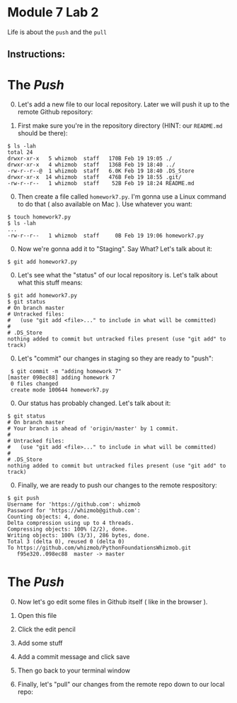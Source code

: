 # Module 7 Lab 2

Life is about the `push` and the `pull`

## Instructions:

# The *Push*
0. Let's add a new file to our local repository. Later we will push it up to the remote Github repository:

0. First make sure you're in the repository directory (HINT: our `README.md` should be there):

  ```
  $ ls -lah
  total 24
  drwxr-xr-x   5 whizmob  staff   170B Feb 19 19:05 ./
  drwxr-xr-x   4 whizmob  staff   136B Feb 19 18:40 ../
  -rw-r--r--@  1 whizmob  staff   6.0K Feb 19 18:40 .DS_Store
  drwxr-xr-x  14 whizmob  staff   476B Feb 19 18:55 .git/
  -rw-r--r--   1 whizmob  staff    52B Feb 19 18:24 README.md
  ```
  
0. Then create a file called `homework7.py`. I'm gonna use a Linux command to do that ( also available on Mac ). 
Use whatever you want:
  ```
  $ touch homework7.py
  $ ls -lah
  ...
  -rw-r--r--   1 whizmob  staff     0B Feb 19 19:06 homework7.py
  ```
  
0. Now we're gonna add it to "Staging". Say What? Let's talk about it:
  ```
  $ git add homework7.py
  ```

0. Let's see what the "status" of our local repository is. Let's talk about what this stuff means:
  ```
  $ git add homework7.py 
  $ git status
  # On branch master
  # Untracked files:
  #   (use "git add <file>..." to include in what will be committed)
  #
  #	.DS_Store
  nothing added to commit but untracked files present (use "git add" to track)
  ```
  
0. Let's "commit" our changes in staging so they are ready to "push":
  ```
   $ git commit -m "adding homework 7"
  [master 098ec88] adding homework 7
   0 files changed
   create mode 100644 homework7.py
  ```
0. Our status has probably changed. Let's talk about it:
  ```
  $ git status
  # On branch master
  # Your branch is ahead of 'origin/master' by 1 commit.
  #
  # Untracked files:
  #   (use "git add <file>..." to include in what will be committed)
  #
  #	.DS_Store
  nothing added to commit but untracked files present (use "git add" to track)
  ```
  
0. Finally, we are ready to push our changes to the remote respository:
  ```
  $ git push
  Username for 'https://github.com': whizmob
  Password for 'https://whizmob@github.com': 
  Counting objects: 4, done.
  Delta compression using up to 4 threads.
  Compressing objects: 100% (2/2), done.
  Writing objects: 100% (3/3), 286 bytes, done.
  Total 3 (delta 0), reused 0 (delta 0)
  To https://github.com/whizmob/PythonFoundationsWhizmob.git
     f95e320..098ec88  master -> master
  ```
  
# The *Push*

0. Now let's go edit some files in Github itself ( like in the browser ).

0. Open this file

0. Click the edit pencil

0. Add some stuff

0. Add a commit message and click save

0. Then go back to your terminal window

0. Finally, let's "pull" our changes from the remote repo down to our local repo:


  
  
